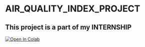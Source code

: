 # AIR_QUALITY_INDEX_PROJECT
This project is a part of my INTERNSHIP 
---
[![Open In Colab](https://colab.research.google.com/assets/colab-badge.svg)](https://colab.research.google.com/github/dwivediprashant/AIR_QUALITY_INDEX_PROJECT/blob/main/airQulaityIndex.ipynb)

